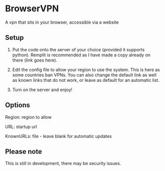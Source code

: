 # BrowserVPN
A vpn that sits in your browser, accessible via a website

## **Setup**
1. Put the code onto the server of your choice (provided it supports python). Remplit is recommended as I have made a copy already on there (link goes here).

2. Edit the config file to allow your region to use the system. This is here as some countries ban VPNs. You can also change the default link as well as known links that do not work, or leave as default for an automatic list.

3. Turn on the server and enjoy!


## **Options**

Region: region to allow

URL: startup url

KnownURLs: file - leave blank for automatic updates


## **Please note**

This is still in development, there may be security issues.
